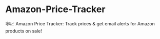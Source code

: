 # Amazon-Price-Tracker
🕸️📈 Amazon Price Tracker: Track prices &amp; get email alerts for Amazon products on sale!
